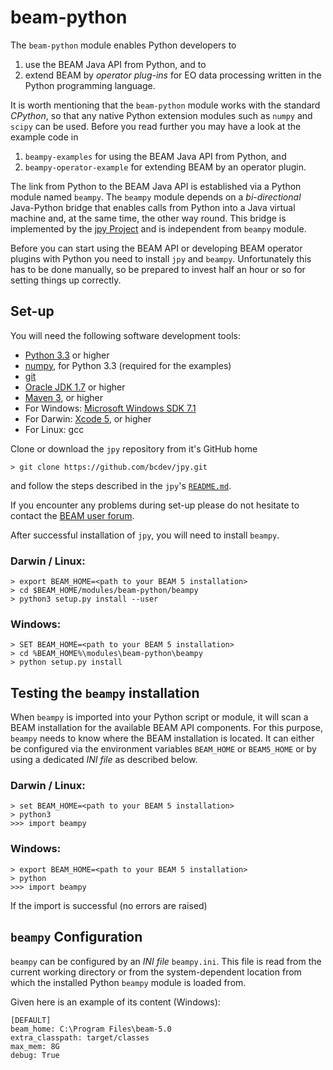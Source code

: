 beam-python
===========

The `beam-python` module enables Python developers to

1. use the BEAM Java API from Python, and to
2. extend BEAM by *operator plug-ins* for EO data processing written in the Python programming language.

It is worth mentioning that the `beam-python` module works with the standard *CPython*, so that any native
Python extension modules such as `numpy` and `scipy` can be used. Before you read further you may have a look at the
example code in

1. `beampy-examples` for using the BEAM Java API from Python, and
2. `beampy-operator-example` for extending BEAM by an operator plugin.

The link from Python to the BEAM Java API is established via a Python module named `beampy`. The `beampy` module
depends on a *bi-directional* Java-Python bridge that enables calls from Python into a Java virtual machine
and, at the same time, the other way round. This bridge is implemented by the [jpy Project](https://github.com/bcdev/jpy)
and is independent from `beampy` module.

Before you can start using the BEAM API or developing BEAM operator plugins with Python you need
to install `jpy` and `beampy`. Unfortunately this has to be done manually, so be prepared to invest half an hour or so
for setting things up correctly.


Set-up
------

You will need the following software development tools:
* [Python 3.3](http://www.python.org/) or higher
* [numpy](http://www.numpy.org/), for Python 3.3 (required for the examples)
* [git](http://git-scm.com/)
* [Oracle JDK 1.7](http://www.oracle.com/technetwork/java/javase/downloads/) or higher
* [Maven 3](http://maven.apache.org/), or higher
* For Windows: [Microsoft Windows SDK 7.1](http://www.microsoft.com/en-us/download/details.aspx?id=8279)
* For Darwin: [Xcode 5](https://itunes.apple.com/de/app/xcode/id497799835?mt=12), or higher
* For Linux: gcc

Clone or download the `jpy` repository from it's GitHub home

    > git clone https://github.com/bcdev/jpy.git

and follow the steps described in the `jpy`'s [`README.md`](https://github.com/bcdev/jpy/blob/master/README.md).

If you encounter any problems during set-up please do not hesitate to contact the
[BEAM user forum](http://www.brockmann-consult.de/cms/web/beam/forum).

After successful installation of `jpy`, you will need to install `beampy`.

### Darwin / Linux:

    > export BEAM_HOME=<path to your BEAM 5 installation>
    > cd $BEAM_HOME/modules/beam-python/beampy
    > python3 setup.py install --user

### Windows:

    > SET BEAM_HOME=<path to your BEAM 5 installation>
    > cd %BEAM_HOME%\modules\beam-python\beampy
    > python setup.py install

Testing the `beampy` installation
---------------------------------

When `beampy` is imported into your Python script or module, it will scan a BEAM installation for the available
BEAM API components. For this purpose, `beampy` needs to know where the BEAM installation is located. It can either be
configured via the environment variables `BEAM_HOME` or `BEAM5_HOME` or by using a dedicated *INI file* as described
below.

### Darwin / Linux:

    > set BEAM_HOME=<path to your BEAM 5 installation>
    > python3
    >>> import beampy

### Windows:

    > export BEAM_HOME=<path to your BEAM 5 installation>
    > python
    >>> import beampy

If the import is successful (no errors are raised)


`beampy` Configuration
----------------------

`beampy` can be configured by an *INI file* `beampy.ini`. This file is read from the current working directory
or from the system-dependent location from which the installed Python `beampy` module is loaded from.

Given here is an example of its content (Windows):

    [DEFAULT]
    beam_home: C:\Program Files\beam-5.0
    extra_classpath: target/classes
    max_mem: 8G
    debug: True

